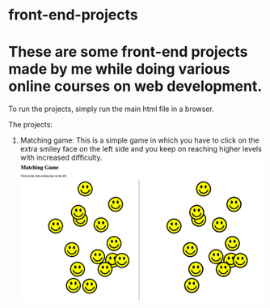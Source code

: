 # front-end-projects
# These are some front-end projects made by me while doing various online courses on web development.
To run the projects, simply run the main html file in a browser.


The projects: 
1. Matching game: This is a simple game in which you have to click on the extra smiley face on the left side and you keep on reaching higher levels with increased difficulty.
![Alt text](/projects-screenshots/matching-game.png?raw=true "Optional Title")
